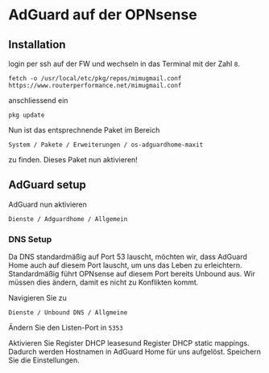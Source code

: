 # AdGuard auf der OPNsense

## Installation
login per ssh auf der FW und wechseln in das Terminal mit der Zahl ```8```.

```
fetch -o /usr/local/etc/pkg/repos/mimugmail.conf https://www.routerperformance.net/mimugmail.conf
```

anschliessend ein

```
pkg update
```

Nun ist das entsprechnende Paket im Bereich

```
System / Pakete / Erweiterungen / os-adguardhome-maxit
```

zu finden. Dieses Paket nun aktivieren!

## AdGuard setup

AdGuard nun aktivieren
```
Dienste / Adguardhome / Allgemein
```

### DNS Setup

Da DNS standardmäßig auf Port 53 lauscht, möchten wir, dass AdGuard Home auch auf diesem Port lauscht, um uns das Leben zu erleichtern. Standardmäßig führt OPNsense auf diesem Port bereits Unbound aus. Wir müssen dies ändern, damit es nicht zu Konflikten kommt.

Navigieren Sie zu

```
Dienste / Unbound DNS / Allgmeine
```


Ändern Sie den Listen-Port in ```5353```

Aktivieren Sie Register DHCP leasesund Register DHCP static mappings.
Dadurch werden Hostnamen in AdGuard Home für uns aufgelöst.
Speichern Sie die Einstellungen.
